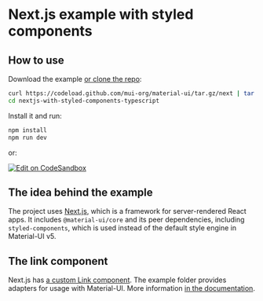 # Next.js example with styled components

## How to use

Download the example [or clone the repo](https://github.com/mui-org/material-ui):

<!-- #default-branch-switch -->

```sh
curl https://codeload.github.com/mui-org/material-ui/tar.gz/next | tar -xz --strip=2  material-ui-next/examples/nextjs-with-styled-components-typescript
cd nextjs-with-styled-components-typescript
```

Install it and run:

```sh
npm install
npm run dev
```

or:

<!-- #default-branch-switch -->

[![Edit on CodeSandbox](https://codesandbox.io/static/img/play-codesandbox.svg)](https://codesandbox.io/s/github/mui-org/material-ui/tree/next/examples/nextjs-with-styled-components-typescript)

## The idea behind the example

The project uses [Next.js](https://github.com/zeit/next.js), which is a framework for server-rendered React apps.
It includes `@material-ui/core` and its peer dependencies, including `styled-components`, which is used instead of the default style engine in Material-UI v5.

## The link component

Next.js has [a custom Link component](https://nextjs.org/docs/api-reference/next/link).
The example folder provides adapters for usage with Material-UI.
More information [in the documentation](https://next.material-ui.com/guides/routing/#next-js).
